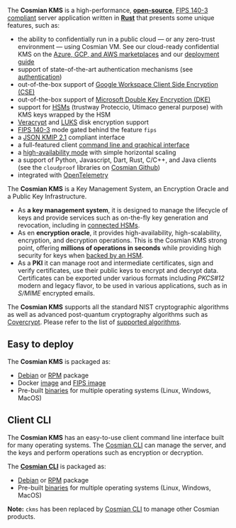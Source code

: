 The **Cosmian KMS** is a high-performance,
[**open-source**](https://github.com/Cosmian/kms),
[FIPS 140-3 compliant](./fips.md) server application
written in [**Rust**](https://www.rust-lang.org/) that presents some unique features, such as:

- the ability to confidentially run in a public cloud — or any zero-trust environment — using
  Cosmian VM. See our cloud-ready confidential KMS on the
  [Azure, GCP, and AWS marketplaces](https://cosmian.com/marketplaces/) and
  our [deployment guide](installation/marketplace_guide.md)
- support of state-of-the-art authentication mechanisms (see [authentication](./authentication.md))
- out-of-the-box support of
  [Google Workspace Client Side Encryption (CSE)](./google_cse/index.md)
- out-of-the-box support
  of [Microsoft Double Key Encryption (DKE)](./ms_dke/index.md)
- support for [HSMs](./hsms/index.md) (trustway Proteccio, Utimaco general purpose) with KMS keys wrapped by the HSM
- [Veracrypt](./pkcs11/veracrypt.md)
  and [LUKS](./pkcs11/luks.md) disk encryption support
- [FIPS 140-3](./fips.md) mode gated behind the feature `fips`
- a [JSON KMIP 2.1](./kmip_2_1/index.md) compliant interface
- a full-featured client [command line and graphical interface](../cosmian_cli/index.md)
- a [high-availability mode](installation/high_availability_mode.md) with simple horizontal scaling
- a support of Python, Javascript, Dart, Rust, C/C++, and Java clients (see the `cloudproof` libraries
  on [Cosmian Github](https://github.com/Cosmian))
- integrated with [OpenTelemetry](https://opentelemetry.io/)

The **Cosmian KMS** is a Key Management System, an Encryption Oracle and a Public Key Infrastructure.

- As **a key management system**, it is designed to manage the lifecycle of keys and provide services such as on-the-fly
  key generation and revocation, including in [connected HSMs](./hsms/index.md).
- As en **encryption oracle**, it provides high-availability, high-scalability, encryption, and decryption operations.
  This
  is the Cosmian KMS strong point, offering **millions of operations in seconds** while providing high security for keys
  when [backed by an HSM](./hsms/index.md).
- As a **PKI** it can manage root and intermediate certificates, sign and verify certificates, use
  their public keys to encrypt and decrypt data.
  Certificates can be exported under various formats including _PKCS#12_ modern and legacy flavor,
  to be used in various applications, such as in _S/MIME_ encrypted emails.

The **Cosmian KMS** supports all the standard NIST cryptographic algorithms as well as advanced post-quantum
cryptography algorithms such as [Covercrypt](https://github.com/Cosmian/cover_crypt).
Please refer to the list of [supported algorithms](./algorithms.md).

## Easy to deploy

The **Cosmian KMS** is packaged as:

- [Debian](https://package.cosmian.com/kms/4.22.1/ubuntu-22.04/) or [RPM](https://package.cosmian.com/kms/4.22.1/rhel9/)
  package
- Docker [image](https://github.com/Cosmian/kms/pkgs/container/kms)
  and [FIPS image](https://github.com/Cosmian/kms/pkgs/container/kms)
- Pre-built [binaries](https://package.cosmian.com/kms/4.22.1/) for multiple operating systems (Linux, Windows, MacOS)

## Client CLI

The **Cosmian KMS** has an easy-to-use client command line interface built for many operating systems.
The [Cosmian CLI](../cosmian_cli/index.md) can manage the server, and the keys and perform operations such as encryption
or decryption.

The **[Cosmian CLI](../cosmian_cli/index.md)** is packaged as:

- [Debian](https://package.cosmian.com/kms/4.22.1/ubuntu-22.04/) or [RPM](https://package.cosmian.com/kms/4.22.1/rhel9/)
  package
- Pre-built [binaries](https://package.cosmian.com/cli/) for multiple operating systems (Linux, Windows, MacOS)

**Note:** `ckms` has been replaced by [Cosmian CLI](../cosmian_cli/index.md) to manage other Cosmian products.
